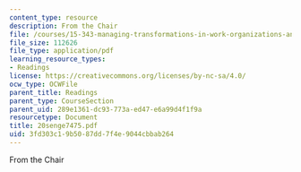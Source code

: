 ```yaml
---
content_type: resource
description: From the Chair
file: /courses/15-343-managing-transformations-in-work-organizations-and-society-spring-2002/3fd303c19b5087dd7f4e9044cbbab264_20senge7475.pdf
file_size: 112626
file_type: application/pdf
learning_resource_types:
- Readings
license: https://creativecommons.org/licenses/by-nc-sa/4.0/
ocw_type: OCWFile
parent_title: Readings
parent_type: CourseSection
parent_uid: 289e1361-dc93-773a-ed47-e6a99d4f1f9a
resourcetype: Document
title: 20senge7475.pdf
uid: 3fd303c1-9b50-87dd-7f4e-9044cbbab264
---
```

From the Chair